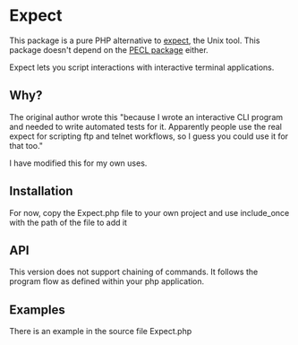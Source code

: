 # Expect

This package is a pure PHP alternative to [expect](https://en.wikipedia.org/wiki/Expect), the Unix tool.  This package doesn't depend on the [PECL package](https://pecl.php.net/package/expect) either.

Expect lets you script interactions with interactive terminal applications.

## Why?

The original author wrote this "because I wrote an interactive CLI program and needed to write automated tests for it.  Apparently people use the real expect for scripting ftp and telnet workflows, so I guess you could use it for that too."

I have modified this for my own uses.

## Installation

For now, copy the Expect.php file to your own project and use include_once with the path of the file to add it

## API

This version does not support chaining of commands. It follows the program flow as defined within your php application.

## Examples

There is an example in the source file Expect.php

